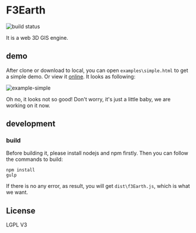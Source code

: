 # F3Earth

![build status](https://travis-ci.org/f3earth/f3earth.svg?branch=master)

It is a web 3D GIS engine.

## demo

After clone or download to local, you can open `examples\simple.html` to get a simple demo. Or view it [online](https://f3earth.github.io/demo/simple.html). It looks as following:

![example-simple](imgs/simpleDemo.png)

Oh no, it looks not so good! Don't worry, it's just a little baby, we are working on it now.

## development

### build

Before building it, please install nodejs and npm firstly. Then you can follow the commands to build:

```
npm install
gulp
```

If there is no any error, as result, you will get `dist\f3Earth.js`, which is what we want. 

## License

LGPL V3



